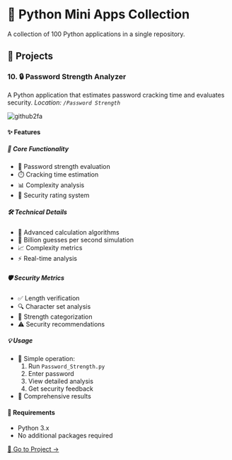 # 🐍 Python Mini Apps Collection
A collection of 100 Python applications in a single repository.

## 🚀 Projects

### 10. 🔒 Password Strength Analyzer
A Python application that estimates password cracking time and evaluates security.
*Location: `/Password Strength`*

![github2fa](https://github.com/parzivalhaliday/100-python-apps/blob/main/Password%20Strength/image.png)

#### ✨ Features

##### 🔄 Core Functionality
- 🔐 Password strength evaluation
- ⏱️ Cracking time estimation
- 📊 Complexity analysis
- 💪 Security rating system

##### 🛠️ Technical Details
- 🧮 Advanced calculation algorithms
- 🔢 Billion guesses per second simulation
- 📈 Complexity metrics
- ⚡ Real-time analysis

##### 🛡️ Security Metrics
- ✅ Length verification
- 🔍 Character set analysis
- 🎯 Strength categorization
- ⚠️ Security recommendations

##### 💡 Usage
- 🔧 Simple operation:
  1. Run `Password_Strength.py`
  2. Enter password
  3. View detailed analysis
  4. Get security feedback
- 📝 Comprehensive results

#### 🔧 Requirements
- Python 3.x
- No additional packages required

[📂 Go to Project →](/)
